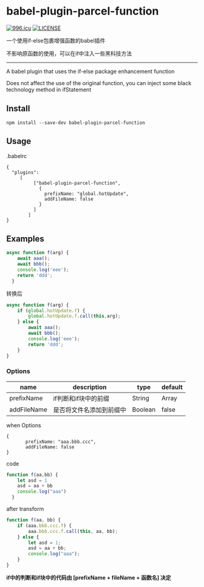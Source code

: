 # babel-plugin-parcel-function

[![996.icu](https://img.shields.io/badge/link-996.icu-red.svg)](https://996.icu)
[![LICENSE](https://img.shields.io/badge/license-Anti%20996-blue.svg)](https://github.com/996icu/996.ICU/blob/master/LICENSE)


一个使用if-else包裹增强函数的babel插件


不影响原函数的使用，可以在if中注入一些黑科技方法


----


A babel plugin that uses the if-else package enhancement function

Does not affect the use of the original function, you can inject some black technology method in ifStatement


## Install

```
npm install --save-dev babel-plugin-parcel-function
```


## Usage

.babelrc
```
{
  "plugins": 
     [
          ["babel-plugin-parcel-function",
            {
              prefixName: "global.hotUpdate",
              addFileName: false
            }
          ]
        ]
}
```




## Examples  


```javascript
async function f(arg) {
    await aaa();
    await bbb();
    console.log('eee');
    return 'ddd';
  }
```

转换后



```javascript
async function f(arg) {
    if (global.hotUpdate.f) {
        global.hotUpdate.f.call(this,arg);
    } else {
        await aaa();
        await bbb();
        console.log('eee');
        return 'ddd';
    }
}
```




### Options



| name        | description              | type         | default            |
| ----------- | ------------------------ | ------------ | ------------------ |
| prefixName  | if判断和if块中的前缀      | String|Array | "global.hotUpdate" |
| addFileName | 是否将文件名添加到前缀中 | Boolean      | false              |



when Options

```
{
       prefixName: "aaa.bbb.ccc",
       addFileName: false
}
```


code 

```javascript
function f(aa,bb) {
    let asd = 1 
    asd = aa + bb
    console.log("aaa")
  }
```


after transform

```javascript
function f(aa, bb) {
    if (aaa.bbb.ccc.f) {
        aaa.bbb.ccc.f.call(this, aa, bb);
    } else {
        let asd = 1;
        asd = aa + bb;
        console.log("aaa");
    }
}
```


**if中的判断和if块中的代码由  [prefixName + fileName + 函数名]  决定**






